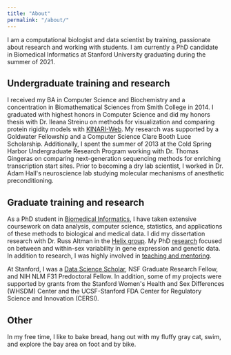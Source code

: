 ```yaml
---
title: "About"
permalink: "/about/"
---
```



I am a computational biologist and data scientist by training, passionate about research and working with students. I am currently a PhD candidate in Biomedical Informatics at Stanford University graduating during the summer of 2021.

## Undergraduate training and research
I received my BA in Computer Science and Biochemistry and a concentration in Biomathematical Sciences from Smith College in 2014. I graduated with highest honors in Computer Science and did my honors thesis with Dr. Ileana Streinu on methods for visualization and comparing protein rigidity models with [KINARI-Web](http://kinari.cs.umass.edu/Site/index.html). My research was supported by a Goldwater Fellowship and a Computer Science Clare Booth Luce Scholarship. Additionally, I spent the summer of 2013 at the Cold Spring Harbor Undergraduate Research Program working with Dr. Thomas Gingeras on comparing next-generation sequencing methods for enriching transcription start sites. Prior to becoming a dry lab scientist, I worked in Dr. Adam Hall's neuroscience lab studying molecular mechanisms of anesthetic preconditioning.

## Graduate training and research
As a PhD student in [Biomedical Informatics](https://med.stanford.edu/bmi.html), I have taken extensive coursework on data analysis, computer science, statistics, and applications of these methods to biological and medical data. I did my dissertation research with Dr. Russ Altman in the [Helix group](https://helix.stanford.edu/). My PhD [research](/research/) focused on between and within-sex variability in gene expression and genetic data. In addition to research, I was highly involved in [teaching and mentoring](/teaching/).

At Stanford, I was a [Data Science Scholar](https://datascience.stanford.edu/programs/stanford-data-science-scholars-program), NSF Graduate Research Fellow, and NIH NLM F31 Predoctoral Fellow. In addition, some of my projects were supported by grants from the Stanford Women's Health and Sex Differences (WHSDM) Center and the UCSF-Stanford FDA Center for Regulatory Science and Innovation (CERSI).
<!-- include grant numbers and NLM T32 -->

## Other
In my free time, I like to bake bread, hang out with my fluffy gray cat, swim, and explore the bay area on foot and by bike. 
